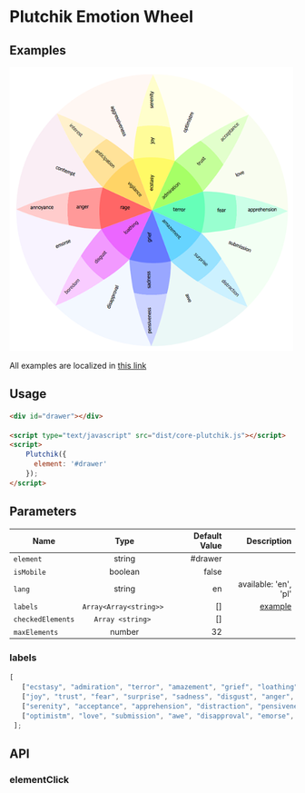 # Plutchik Emotion Wheel

## Examples
<a href="https://kwarpechowski.github.io/Components-for-psychological-research/plutchik/samples/simple/index.html"><img src="https://github.com/kwarpechowski/Components-for-psychological-research/blob/master/app/plutchik/sample.png" width="500"/></a>

All examples are localized in [this link](https://kwarpechowski.github.io/Components-for-psychological-research/plutchik/samples?style=centerme)

## Usage
```html
<div id="drawer"></div>

<script type="text/javascript" src="dist/core-plutchik.js"></script>
<script>
    Plutchik({
      element: '#drawer'
    });
</script>
```

## Parameters

| Name        | Type            | Default Value  | Description |
| ----------- |:---------------:| --------------:|------------:|
| `element`   | string  | #drawer | |
| `isMobile`   | boolean  | false | |
| `lang` | string | en | available: 'en', 'pl'|
| `labels`    | ``Array<Array<string>> ``  | [] |  [example](#labels) |
| `checkedElements` |  ``Array <string> ``  | [] | |
| `maxElements`| number | 32 | |


### labels<a name="labels"></a>
```javascript
[
   ["ecstasy", "admiration", "terror", "amazement", "grief", "loathing", "rage", "vigilance"],
   ["joy", "trust", "fear", "surprise", "sadness", "disgust", "anger", "anticipation"],
   ["serenity", "acceptance", "apprehension", "distraction", "pensiveness", "boredom", "annoyance", "interest"],
   ["optimistm", "love", "submission", "awe", "disapproval", "emorse", "contempt", "aggressiveness"]
 ];
```

## API
### elementClick
